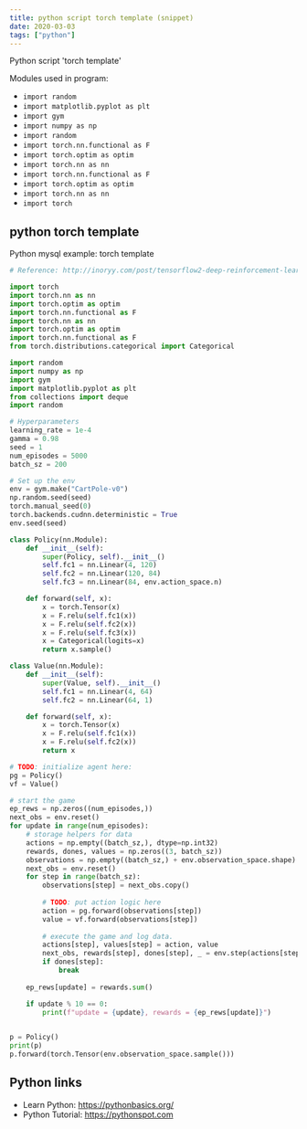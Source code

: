 ```yaml
---
title: python script torch template (snippet)
date: 2020-03-03
tags: ["python"]
---
```

Python script 'torch template'


Modules used in program: 
* `import random`
* `import matplotlib.pyplot as plt`
* `import gym`
* `import numpy as np`
* `import random`
* `import torch.nn.functional as F`
* `import torch.optim as optim`
* `import torch.nn as nn`
* `import torch.nn.functional as F`
* `import torch.optim as optim`
* `import torch.nn as nn`
* `import torch`

## python torch template

Python mysql example: torch template

```python
# Reference: http://inoryy.com/post/tensorflow2-deep-reinforcement-learning/

import torch
import torch.nn as nn
import torch.optim as optim
import torch.nn.functional as F
import torch.nn as nn
import torch.optim as optim
import torch.nn.functional as F
from torch.distributions.categorical import Categorical

import random
import numpy as np
import gym
import matplotlib.pyplot as plt
from collections import deque
import random

# Hyperparameters
learning_rate = 1e-4
gamma = 0.98
seed = 1
num_episodes = 5000
batch_sz = 200

# Set up the env
env = gym.make("CartPole-v0")
np.random.seed(seed)
torch.manual_seed(0)
torch.backends.cudnn.deterministic = True
env.seed(seed)

class Policy(nn.Module):
    def __init__(self):
        super(Policy, self).__init__()
        self.fc1 = nn.Linear(4, 120)
        self.fc2 = nn.Linear(120, 84)
        self.fc3 = nn.Linear(84, env.action_space.n)

    def forward(self, x):
        x = torch.Tensor(x)
        x = F.relu(self.fc1(x))
        x = F.relu(self.fc2(x))
        x = F.relu(self.fc3(x))
        x = Categorical(logits=x)
        return x.sample()

class Value(nn.Module):
    def __init__(self):
        super(Value, self).__init__()
        self.fc1 = nn.Linear(4, 64)
        self.fc2 = nn.Linear(64, 1)

    def forward(self, x):
        x = torch.Tensor(x)
        x = F.relu(self.fc1(x))
        x = F.relu(self.fc2(x))
        return x

# TODO: initialize agent here:
pg = Policy()
vf = Value()

# start the game
ep_rews = np.zeros((num_episodes,))
next_obs = env.reset()
for update in range(num_episodes):
    # storage helpers for data
    actions = np.empty((batch_sz,), dtype=np.int32)
    rewards, dones, values = np.zeros((3, batch_sz))
    observations = np.empty((batch_sz,) + env.observation_space.shape)
    next_obs = env.reset()
    for step in range(batch_sz):
        observations[step] = next_obs.copy()
        
        # TODO: put action logic here
        action = pg.forward(observations[step])
        value = vf.forward(observations[step])
        
        # execute the game and log data.
        actions[step], values[step] = action, value
        next_obs, rewards[step], dones[step], _ = env.step(actions[step])
        if dones[step]:
            break
    
    ep_rews[update] = rewards.sum()

    if update % 10 == 0:
        print(f"update = {update}, rewards = {ep_rews[update]}")
    

p = Policy()
print(p)
p.forward(torch.Tensor(env.observation_space.sample()))

```

## Python links

- Learn Python: https://pythonbasics.org/
- Python Tutorial: https://pythonspot.com
